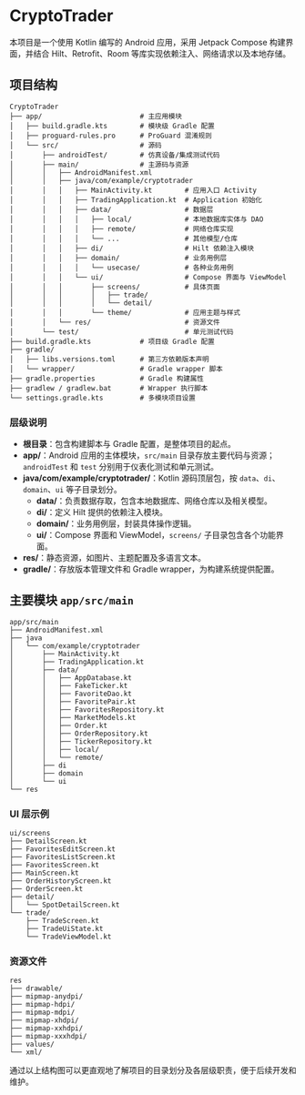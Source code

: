 # CryptoTrader

本项目是一个使用 Kotlin 编写的 Android 应用，采用 Jetpack Compose 构建界面，并结合 Hilt、Retrofit、Room 等库实现依赖注入、网络请求以及本地存储。

## 项目结构

```
CryptoTrader
├── app/                        # 主应用模块
│   ├── build.gradle.kts        # 模块级 Gradle 配置
│   ├── proguard-rules.pro      # ProGuard 混淆规则
│   └── src/                    # 源码
│       ├── androidTest/        # 仿真设备/集成测试代码
│       ├── main/               # 主源码与资源
│       │   ├── AndroidManifest.xml
│       │   ├── java/com/example/cryptotrader
│       │   │   ├── MainActivity.kt        # 应用入口 Activity
│       │   │   ├── TradingApplication.kt  # Application 初始化
│       │   │   ├── data/                  # 数据层
│       │   │   │   ├── local/             # 本地数据库实体与 DAO
│       │   │   │   ├── remote/            # 网络仓库实现
│       │   │   │   └── ...                # 其他模型/仓库
│       │   │   ├── di/                    # Hilt 依赖注入模块
│       │   │   ├── domain/                # 业务用例层
│       │   │   │   └── usecase/           # 各种业务用例
│       │   │   └── ui/                    # Compose 界面与 ViewModel
│       │   │       ├── screens/           # 具体页面
│       │   │       │   ├── trade/
│       │   │       │   └── detail/
│       │   │       └── theme/             # 应用主题与样式
│       │   └── res/                       # 资源文件
│       └── test/                          # 单元测试代码
├── build.gradle.kts            # 项目级 Gradle 配置
├── gradle/
│   ├── libs.versions.toml      # 第三方依赖版本声明
│   └── wrapper/                # Gradle wrapper 脚本
├── gradle.properties           # Gradle 构建属性
├── gradlew / gradlew.bat       # Wrapper 执行脚本
└── settings.gradle.kts         # 多模块项目设置
```

### 层级说明

- **根目录**：包含构建脚本与 Gradle 配置，是整体项目的起点。
- **app/**：Android 应用的主体模块，`src/main` 目录存放主要代码与资源；`androidTest` 和 `test` 分别用于仪表化测试和单元测试。
- **java/com/example/cryptotrader/**：Kotlin 源码顶层包，按 `data`、`di`、`domain`、`ui` 等子目录划分。
  - **data/**：负责数据存取，包含本地数据库、网络仓库以及相关模型。
  - **di/**：定义 Hilt 提供的依赖注入模块。
  - **domain/**：业务用例层，封装具体操作逻辑。
  - **ui/**：Compose 界面和 ViewModel，`screens/` 子目录包含各个功能界面。
- **res/**：静态资源，如图片、主题配置及多语言文本。
- **gradle/**：存放版本管理文件和 Gradle wrapper，为构建系统提供配置。

## 主要模块 `app/src/main`

```
app/src/main
├── AndroidManifest.xml
├── java
│   └── com/example/cryptotrader
│       ├── MainActivity.kt
│       ├── TradingApplication.kt
│       ├── data/
│       │   ├── AppDatabase.kt
│       │   ├── FakeTicker.kt
│       │   ├── FavoriteDao.kt
│       │   ├── FavoritePair.kt
│       │   ├── FavoritesRepository.kt
│       │   ├── MarketModels.kt
│       │   ├── Order.kt
│       │   ├── OrderRepository.kt
│       │   ├── TickerRepository.kt
│       │   ├── local/
│       │   └── remote/
│       ├── di
│       ├── domain
│       └── ui
└── res
```

### UI 层示例

```
ui/screens
├── DetailScreen.kt
├── FavoritesEditScreen.kt
├── FavoritesListScreen.kt
├── FavoritesScreen.kt
├── MainScreen.kt
├── OrderHistoryScreen.kt
├── OrderScreen.kt
├── detail/
│   └── SpotDetailScreen.kt
└── trade/
    ├── TradeScreen.kt
    ├── TradeUiState.kt
    └── TradeViewModel.kt
```

### 资源文件

```
res
├── drawable/
├── mipmap-anydpi/
├── mipmap-hdpi/
├── mipmap-mdpi/
├── mipmap-xhdpi/
├── mipmap-xxhdpi/
├── mipmap-xxxhdpi/
├── values/
└── xml/
```

通过以上结构图可以更直观地了解项目的目录划分及各层级职责，便于后续开发和维护。

